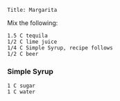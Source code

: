 ~~~ recipe-info
Title: Margarita
~~~

Mix the following:

~~~ recipe-ingredients
1.5 C tequila
1/2 C lime juice
1/4 C Simple Syrup, recipe follows
1/2 C beer
~~~


### Simple Syrup

~~~ recipe-ingredients
1 C sugar
1 C water
~~~
